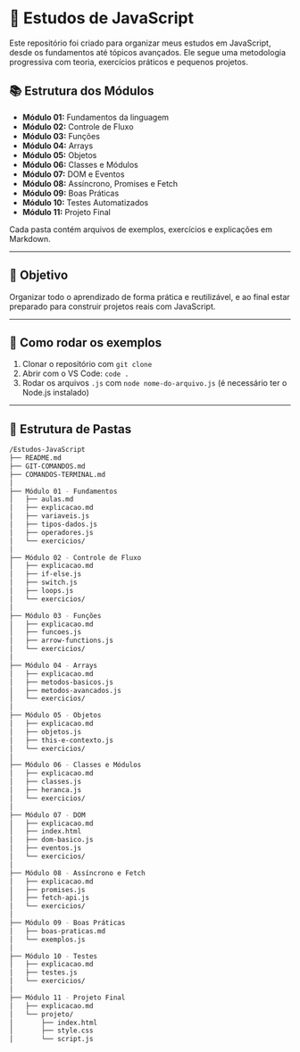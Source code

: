 # 🧠 Estudos de JavaScript

Este repositório foi criado para organizar meus estudos em JavaScript, desde os fundamentos até tópicos avançados. Ele segue uma metodologia progressiva com teoria, exercícios práticos e pequenos projetos.

## 📚 Estrutura dos Módulos

- **Módulo 01:** Fundamentos da linguagem
- **Módulo 02:** Controle de Fluxo
- **Módulo 03:** Funções
- **Módulo 04:** Arrays
- **Módulo 05:** Objetos
- **Módulo 06:** Classes e Módulos
- **Módulo 07:** DOM e Eventos
- **Módulo 08:** Assíncrono, Promises e Fetch
- **Módulo 09:** Boas Práticas
- **Módulo 10:** Testes Automatizados
- **Módulo 11:** Projeto Final

Cada pasta contém arquivos de exemplos, exercícios e explicações em Markdown.

---

## 🚀 Objetivo

Organizar todo o aprendizado de forma prática e reutilizável, e ao final estar preparado para construir projetos reais com JavaScript.

---

## 📌 Como rodar os exemplos

1. Clonar o repositório com `git clone`
2. Abrir com o VS Code: `code .`
3. Rodar os arquivos `.js` com `node nome-do-arquivo.js` (é necessário ter o Node.js instalado)

---

## 📁 Estrutura de Pastas

```bash
/Estudos-JavaScript
├── README.md
├── GIT-COMANDOS.md
├── COMANDOS-TERMINAL.md
│
├── Módulo 01 - Fundamentos
│   ├── aulas.md
│   ├── explicacao.md
│   ├── variaveis.js
│   ├── tipos-dados.js
│   ├── operadores.js
│   └── exercicios/
│
├── Módulo 02 - Controle de Fluxo
│   ├── explicacao.md
│   ├── if-else.js
│   ├── switch.js
│   ├── loops.js
│   └── exercicios/
│
├── Módulo 03 - Funções
│   ├── explicacao.md
│   ├── funcoes.js
│   ├── arrow-functions.js
│   └── exercicios/
│
├── Módulo 04 - Arrays
│   ├── explicacao.md
│   ├── metodos-basicos.js
│   ├── metodos-avancados.js
│   └── exercicios/
│
├── Módulo 05 - Objetos
│   ├── explicacao.md
│   ├── objetos.js
│   ├── this-e-contexto.js
│   └── exercicios/
│
├── Módulo 06 - Classes e Módulos
│   ├── explicacao.md
│   ├── classes.js
│   ├── heranca.js
│   └── exercicios/
│
├── Módulo 07 - DOM
│   ├── explicacao.md
│   ├── index.html
│   ├── dom-basico.js
│   ├── eventos.js
│   └── exercicios/
│
├── Módulo 08 - Assíncrono e Fetch
│   ├── explicacao.md
│   ├── promises.js
│   ├── fetch-api.js
│   └── exercicios/
│
├── Módulo 09 - Boas Práticas
│   ├── boas-praticas.md
│   └── exemplos.js
│
├── Módulo 10 - Testes
│   ├── explicacao.md
│   ├── testes.js
│   └── exercicios/
│
├── Módulo 11 - Projeto Final
│   ├── explicacao.md
│   └── projeto/
│       ├── index.html
│       ├── style.css
│       └── script.js
